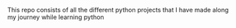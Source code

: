 This repo consists of all the different python projects that I have made along my journey while learning python
